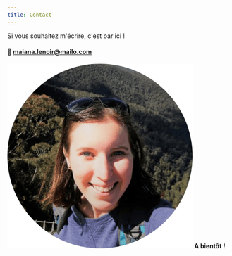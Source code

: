 ```yaml
---
title: Contact
---
```

Si vous souhaitez m'écrire, c'est par ici !
#### 📨 maiana.lenoir@mailo.com

![Maiana Lenoir](https://github.com/Maiana8L/test-website-repo-3796/blob/main/images/Maiana%20-%20Photo%20CV%20cercle%20petite.png?raw=true)  **A bientôt !**